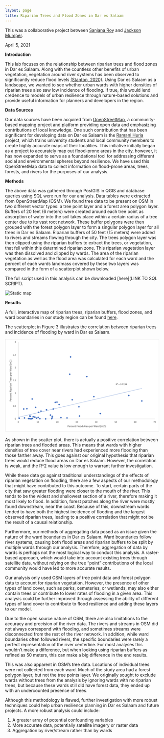 ```yaml
---
layout: page
title: Riparian Trees and Flood Zones in Dar es Salaam
---
```


This was a collaborative project between [Sanjana Roy](https://sanjana-roy.github.io) and [Jackson Mumper](https://jackson-mumper.github.io).

April 5, 2021

**Introduction**

This lab focuses on the relationship between riparian trees and flood zones in Dar es Salaam. Along with the countless other benefits of urban vegetation, vegetation around river systems has been observed to significantly reduce flood levels [(Stanton, 2020)](https://krex.k-state.edu/dspace/handle/2097/40582). Using Dar es Salaam as a landscape, we wanted to see whether urban wards with higher densities of riparian trees also saw low incidence of flooding. If true, this would lend credence to models of urban resilience through nature-based solutions and provide useful information for planners and developers in the region.

**Data Sources**

Our data sources have been acquired from [OpenStreetMap](https://www.openstreetmap.org/#map=12/-6.8162/39.2804), a community-based mapping project and platform providing open data and emphasizing contributions of local knowledge. One such contribution that has been significant for developing data on Dar es Salaam is the [Ramani Huria](https://ramanihuria.org/en/) project, which trains university students and local community members to create highly accurate maps of their localities. This initiative initially began as a project to accurately map out flood-prone areas in the city, however, it has now expanded to serve as a foundational tool for addressing different social and environmental spheres beyond resilience. We have used this OpenStreetMap data to collect information on flood-prone areas, trees, forests, and rivers for the purposes of our analysis.


**Methods**

The above data was gathered through PostGIS in QGIS and database queries using SQL were run for our analysis. Data tables were extracted from OpenStreetMap (OSM). We found tree data to be present on OSM in two different vector types: a tree point layer and a forest area polygon layer. Buffers of 20 feet (6 meters) were created around each tree point as absorption of water into the soil takes place within a certain radius of a tree center due to its vast root network. These buffer polygons were then grouped with the forest polygon layer to form a singular polygon layer for all trees in Dar es Salaam. Riparian buffers of 50 feet (15 meters) were added to rivers and streams flowing through the city. The trees polygon layer was then clipped using the riparian buffers to extract the trees, or vegetation, that fell within this determined riparian zone. This riparian vegetation layer was then dissolved and clipped by wards. The area of the riparian vegetation as well as the flood area was calculated for each ward and the percent of each wards landmass covered by these two layers was compared in the form of a scatterplot shown below.

The full script used in this analysis can be downloaded [here](LINK TO SQL SCRIPT).

![Static map](assets/static_map.png)

**Results**

A full, interactive map of riparian trees, riparian buffers, flood zones, and ward boundaries in our study region can be found [here](assets/index.html).

The scatterplot in Figure 3 illustrates the correlation between riparian trees and incidence of flooding by ward in Dar es Salaam.

![scatterplot](assets/graph.png)

As shown in the scatter plot, there is actually a positive correlation between riparian trees and flooded areas. This means that wards with higher densities of tree cover near rivers had experienced more flooding than those farther away. This goes against our original hypothesis that riparian trees would reduce flood areas on Dar es Salaam. However, the correlation is weak, and the R^2 value is low enough to warrant further investigation.

While these data go against traditional understandings of the effects of riparian vegetation on flooding, there are a few aspects of our methodology that might have contributed to this outcome. To start, certain parts of the city that saw greater flooding were closer to the mouth of the river. This tends to be the widest and shallowest section of a river, therefore making it most likely to flood. In addition, forest patches along the river were mostly found downstream, near the coast. Because of this, downstream wards tended to have both the highest incidence of flooding and the largest observed riparian trees, leading to a positive correlation that might not be the result of a causal relationship.

Furthermore, our methods of aggregating data posed as an issue given the nature of the ward boundaries in Dar es Salaam. Ward boundaries follow river systems, causing both flood areas and riparian buffers to be split by multiple wards through our analysis. Therefore, aggregation of data by wards is perhaps not the most logical way to conduct this analysis. A raster-based approach, which would take into account existing trees through satellite data, without relying on the tree “point” contributions of the local community would have led to more accurate results.

Our analysis only used OSM layers of tree point data and forest polygon data to account for riparian vegetation. However, the presence of other types of land cover, such as parks, cemeteries, or wetlands, may also either contain trees or contribute to lower rates of flooding in a given area. This analysis could be further improved through assessing the ability of different types of land cover to contribute to flood resilience and adding these layers to our model.

Due to the open source nature of OSM, there are also limitations to the accuracy and precision of the river data. The rivers and streams in OSM did not always correspond with flooding, and sometimes streams were disconnected from the rest of the river network. In addition, while ward boundaries often followed rivers, the specific boundaries were rarely a perfect representation of the river centerline. For most analyses this wouldn’t make a difference, but when looking using riparian buffers as refined as 50 meters, this can make a big difference in the end results.

This was also apparent in OSM’s tree data. Locations of individual trees were not collected from each ward. Much of the study area had a forest polygon layer, but not the tree points layer. We originally sought to exclude wards without trees from the analysis by ignoring wards with no riparian trees, but because these wards still did have forest data, they ended up with an undercounted presence of trees.

Although this methodology is flawed, further investigation with more robust techniques could help urban resilience planning in Dar es Salaam and future projects. A more robust analysis could include:
1. A greater array of potential confounding variables
2. More accurate data, potentially satellite imagery or raster data
3. Aggregation by river/stream rather than by wards
